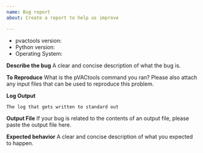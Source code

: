 ```yaml
---
name: Bug report
about: Create a report to help us improve

---
```


* pvactools version:
* Python version:
* Operating System:

**Describe the bug**
A clear and concise description of what the bug is.

**To Reproduce**
What is the pVACtools command you ran? Please also attach any input files that can be used to reproduce this problem.

**Log Output**
```
The log that gets written to standard out
```

**Output File**
If your bug is related to the contents of an output file, please paste the output file here.

**Expected behavior**
A clear and concise description of what you expected to happen.
